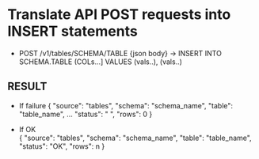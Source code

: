 # Translate API POST requests into INSERT statements  
  
* POST /v1/tables/SCHEMA/TABLE {json body} → INSERT INTO SCHEMA.TABLE (COLs...] VALUES (vals..), (vals..)  

## RESULT  
* If failure
 {
  "source": "tables",
  "schema": "schema_name",
  "table": "table_name",
  ...
  "status": " ",
  "rows": 0
} 

* If OK  
{
  "source": "tables",
  "schema": "schema_name",
  "table": "table_name",
  "status": "OK",
  "rows": n
}

